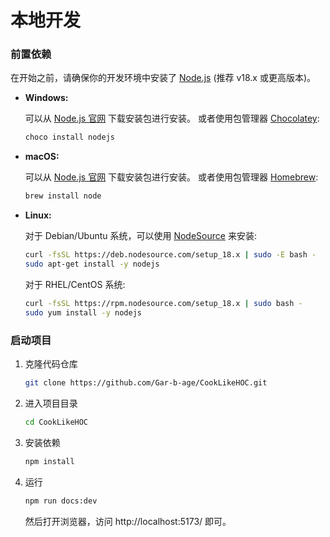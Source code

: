 # 本地开发

### 前置依赖

在开始之前，请确保你的开发环境中安装了 [Node.js](https://nodejs.org/) (推荐 v18.x 或更高版本)。

- **Windows:**

  可以从 [Node.js 官网](https://nodejs.org/en/download/) 下载安装包进行安装。
  或者使用包管理器 [Chocolatey](https://chocolatey.org/):
  ```bash
  choco install nodejs
  ```

- **macOS:**

  可以从 [Node.js 官网](https://nodejs.org/en/download/) 下载安装包进行安装。
  或者使用包管理器 [Homebrew](https://brew.sh/):
  ```bash
  brew install node
  ```

- **Linux:**

  对于 Debian/Ubuntu 系统，可以使用 [NodeSource](https://github.com/nodesource/distributions) 来安装:
  ```bash
  curl -fsSL https://deb.nodesource.com/setup_18.x | sudo -E bash -
  sudo apt-get install -y nodejs
  ```

  对于 RHEL/CentOS 系统:
  ```bash
  curl -fsSL https://rpm.nodesource.com/setup_18.x | sudo bash -
  sudo yum install -y nodejs
  ```

### 启动项目

1. 克隆代码仓库

   ```bash
   git clone https://github.com/Gar-b-age/CookLikeHOC.git
   ```

2. 进入项目目录

   ```bash
   cd CookLikeHOC
   ```

3. 安装依赖

   ```bash
   npm install
   ```

4. 运行

   ```bash
   npm run docs:dev
   ```

   然后打开浏览器，访问 http://localhost:5173/ 即可。